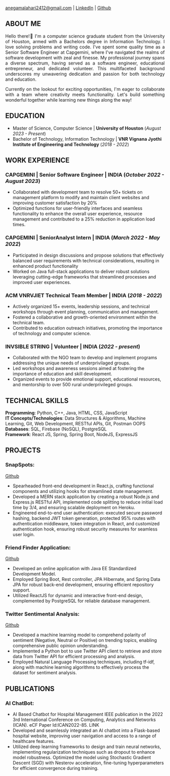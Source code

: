 anegamalahari2412@gmail.com | [LinkedIn](https://www.linkedin.com/in/lahari-anegama-a9a583192/) | [Github](https://github.com/laharianegama)

## ABOUT ME
<p style='text-align: justify;'> Hello there!👋 I'm a computer science graduate student from the University of Houston, armed with a Bachelors degree in Information Technology. I love solving problems and writing code. I've spent some quality time as a Senior Software Engineer at Capgemini, where I've navigated the realms of software development with zeal and finesse.  My professional journey spans a diverse spectrum, having served as a software engineer, educational entrepreneur, and dedicated volunteer. This multifaceted background underscores my unwavering dedication and passion for both technology and education.</p>

<p style='text-align: justify;'> Currently on the lookout for exciting opportunities, I'm eager to collaborate with a team where creativity meets functionality. Let's build something wonderful together while learning new things along the way! </p>


## EDUCATION
 - Master of Science, Computer Science  | **University of Houston** (_August 2023 - Present_)			       		
 - Bachelor of Technology, Information Technology	| **VNR Vignana Jyothi Institute of Engineering and Technology** (_2018 - 2022_)

## WORK EXPERIENCE
### CAPGEMINI | Senior Software Engineer | INDIA (_October 2022 - August 2023_)
 - Collaborated with development team to resolve 50+ tickets on management platform to modify and maintain client websites and improving customer satisfaction by 20%
 - Optimized functions for user-friendly interfaces and seamless functionality to enhance the overall user experience, resource management and contributed to a 25% 
 reduction in application load times.

### CAPGEMINI | SeniorAnalyst Intern | INDIA (_March 2022 - May 2022_)
- Participated in design discussions and propose solutions that effectively balanced user requirements with technical considerations, resulting in enhanced product functionality
- Worked on Java full-stack applications to deliver robust solutions leveraging cutting-edge frameworks that streamlined processes and improved user experiences.

### ACM VNRVJIET Technical Team Member | INDIA (_2018 - 2022_)
 - Actively organized 15+ events, leadership sessions, and technical workshops through event planning, communication and management.
 - Fostered a collaborative and growth-oriented environment within the technical team.
 - Contributed to education outreach initiatives, promoting the importance of technology and computer science.

### INVSIBLE STRING | Volunteer | INDIA (_2022 - present_)
- Collaborated with the NGO team to develop and implement programs addressing the unique needs of underprivilaged groups.
- Led workshops and awareness sessions aimed at fostering the importance of education and skill development.
- Organized events to provide emotional support, educational resources, and mentorship to over 500 rural underprivileged groups.

## TECHNICAL SKILLS
**Programming**: Python, C++, Java, HTML, CSS, JavaScript  <br>
**IT Concepts/Technologies**: Data Structures & Algorithms, Machine Learning, Git, Web Development, RESTful APIs, Git, Postman OOPS <br>
**Databases**: SQL, Firebase (NoSQL), PostgreSQL <br>
**Framework**: React JS, Spring, Spring Boot, NodeJS, ExpressJS

## PROJECTS
### SnapSpots:
[Github](https://github.com/laharianegama/MERNAPPLICATION)
- Spearheaded front-end development in React.js, crafting functional components and utilizing hooks for streamlined state management.
- Developed a MERN stack application by creating a robust Node.js and Express.js RESTful API, implemented code splitting to reduce initial load time by 3/4, and ensuring scalable deployment on Heroku.
-	Engineered end-to-end user authentication: executed secure password hashing, backend JWT token generation, protected 95% routes with authentication middleware, token integration in React, and customized authentication hook, ensuring robust security measures for seamless user login.

### Friend Finder Application:
[Github](https://github.com/laharianegama/friendfinder)
- Developed an online application with Java EE Standardized Development Model.
- Employed Spring Boot, Rest controller, JPA Hibernate, and Spring Data JPA for robust back-end development, ensuring efficient repository support.
- Utilized ReactJS for dynamic and interactive front-end design, complemented by PostgreSQL for reliable database management.

### Twitter Sentimental Analysis:
[Github](https://github.com/laharianegama/Sentimental-Analysis)
- Developed a machine learning model to comprehend polarity of sentiment (Negative, Neutral or Positive)  on trending topics, enabling comprehensive public opinion understanding.
- Implemented a Python bot to use Twitter API client to retrieve and store data from Twitter API for efficient processing and analysis.
- Employed Natural Language Processing techniques, including tf-idf, along with machine learning algorithms to effectively process the dataset for sentiment 
  analysis.

## PUBLICATIONS
### AI ChatBot:
- AI Based Chatbot for Hospital Management IEEE publication in the 2022 3rd International Conference on Computing, Analytics and Networks (ICAN). eCF Paper Id:ICAN2022-85. LINK
- Developed and seamlessly integrated an AI chatbot into a Flask-based hospital website, improving user navigation and access to a range of healthcare features.
- Utilized deep learning frameworks to design and train neural networks, implementing regularization techniques such as dropout to enhance model robustness. Optimized the model using Stochastic Gradient Descent (SGD) with Nesterov acceleration, fine-tuning hyperparameters for efficient convergence during training. 







